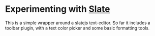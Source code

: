 # Experimenting with [Slate](https://slatejs.org)

This is a simple wrapper around a slatejs text-editor. So far it includes a toolbar plugin, with a text color picker and some basic formatting tools.
